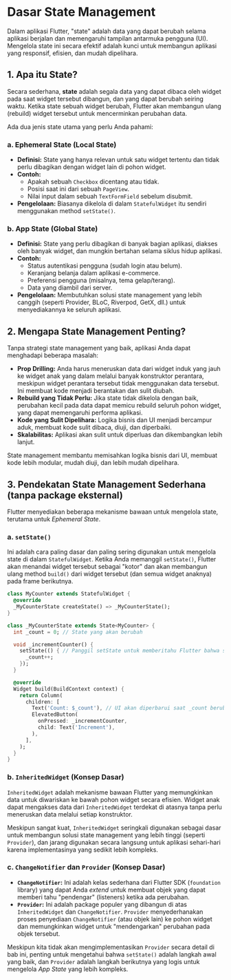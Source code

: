 # Dasar State Management

Dalam aplikasi Flutter, "state" adalah data yang dapat berubah selama aplikasi berjalan dan memengaruhi tampilan antarmuka pengguna (UI). Mengelola state ini secara efektif adalah kunci untuk membangun aplikasi yang responsif, efisien, dan mudah dipelihara.

## 1. Apa itu State?

Secara sederhana, **state** adalah segala data yang dapat dibaca oleh widget pada saat widget tersebut dibangun, dan yang dapat berubah seiring waktu. Ketika state sebuah widget berubah, Flutter akan membangun ulang (rebuild) widget tersebut untuk mencerminkan perubahan data.

Ada dua jenis state utama yang perlu Anda pahami:

### a. Ephemeral State (Local State)
-   **Definisi:** State yang hanya relevan untuk satu widget tertentu dan tidak perlu dibagikan dengan widget lain di pohon widget.
-   **Contoh:**
    -   Apakah sebuah `Checkbox` dicentang atau tidak.
    -   Posisi saat ini dari sebuah `PageView`.
    -   Nilai input dalam sebuah `TextFormField` sebelum disubmit.
-   **Pengelolaan:** Biasanya dikelola di dalam `StatefulWidget` itu sendiri menggunakan method `setState()`.

### b. App State (Global State)
-   **Definisi:** State yang perlu dibagikan di banyak bagian aplikasi, diakses oleh banyak widget, dan mungkin bertahan selama siklus hidup aplikasi.
-   **Contoh:**
    -   Status autentikasi pengguna (sudah login atau belum).
    -   Keranjang belanja dalam aplikasi e-commerce.
    -   Preferensi pengguna (misalnya, tema gelap/terang).
    -   Data yang diambil dari server.
-   **Pengelolaan:** Membutuhkan solusi state management yang lebih canggih (seperti Provider, BLoC, Riverpod, GetX, dll.) untuk menyediakannya ke seluruh aplikasi.

## 2. Mengapa State Management Penting?

Tanpa strategi state management yang baik, aplikasi Anda dapat menghadapi beberapa masalah:

-   **Prop Drilling:** Anda harus meneruskan data dari widget induk yang jauh ke widget anak yang dalam melalui banyak konstruktor perantara, meskipun widget perantara tersebut tidak menggunakan data tersebut. Ini membuat kode menjadi berantakan dan sulit diubah.
-   **Rebuild yang Tidak Perlu:** Jika state tidak dikelola dengan baik, perubahan kecil pada data dapat memicu rebuild seluruh pohon widget, yang dapat memengaruhi performa aplikasi.
-   **Kode yang Sulit Dipelihara:** Logika bisnis dan UI menjadi bercampur aduk, membuat kode sulit dibaca, diuji, dan diperbaiki.
-   **Skalabilitas:** Aplikasi akan sulit untuk diperluas dan dikembangkan lebih lanjut.

State management membantu memisahkan logika bisnis dari UI, membuat kode lebih modular, mudah diuji, dan lebih mudah dipelihara.

## 3. Pendekatan State Management Sederhana (tanpa package eksternal)

Flutter menyediakan beberapa mekanisme bawaan untuk mengelola state, terutama untuk *Ephemeral State*.

### a. `setState()`
Ini adalah cara paling dasar dan paling sering digunakan untuk mengelola state di dalam `StatefulWidget`. Ketika Anda memanggil `setState()`, Flutter akan menandai widget tersebut sebagai "kotor" dan akan membangun ulang method `build()` dari widget tersebut (dan semua widget anaknya) pada frame berikutnya.

```dart
class MyCounter extends StatefulWidget {
  @override
  _MyCounterState createState() => _MyCounterState();
}

class _MyCounterState extends State<MyCounter> {
  int _count = 0; // State yang akan berubah

  void _incrementCounter() {
    setState(() { // Panggil setState untuk memberitahu Flutter bahwa state telah berubah
      _count++;
    });
  }

  @override
  Widget build(BuildContext context) {
    return Column(
      children: [
        Text('Count: $_count'), // UI akan diperbarui saat _count berubah
        ElevatedButton(
          onPressed: _incrementCounter,
          child: Text('Increment'),
        ),
      ],
    );
  }
}
```

### b. `InheritedWidget` (Konsep Dasar)
`InheritedWidget` adalah mekanisme bawaan Flutter yang memungkinkan data untuk diwariskan ke bawah pohon widget secara efisien. Widget anak dapat mengakses data dari `InheritedWidget` terdekat di atasnya tanpa perlu meneruskan data melalui setiap konstruktor.

Meskipun sangat kuat, `InheritedWidget` seringkali digunakan sebagai dasar untuk membangun solusi state management yang lebih tinggi (seperti `Provider`), dan jarang digunakan secara langsung untuk aplikasi sehari-hari karena implementasinya yang sedikit lebih kompleks.

### c. `ChangeNotifier` dan `Provider` (Konsep Dasar)
-   **`ChangeNotifier`:** Ini adalah kelas sederhana dari Flutter SDK (`foundation` library) yang dapat Anda *extend* untuk membuat objek yang dapat memberi tahu "pendengar" (listeners) ketika ada perubahan.
-   **`Provider`:** Ini adalah package populer yang dibangun di atas `InheritedWidget` dan `ChangeNotifier`. `Provider` menyederhanakan proses penyediaan `ChangeNotifier` (atau objek lain) ke pohon widget dan memungkinkan widget untuk "mendengarkan" perubahan pada objek tersebut.

Meskipun kita tidak akan mengimplementasikan `Provider` secara detail di bab ini, penting untuk mengetahui bahwa `setState()` adalah langkah awal yang baik, dan `Provider` adalah langkah berikutnya yang logis untuk mengelola *App State* yang lebih kompleks.
